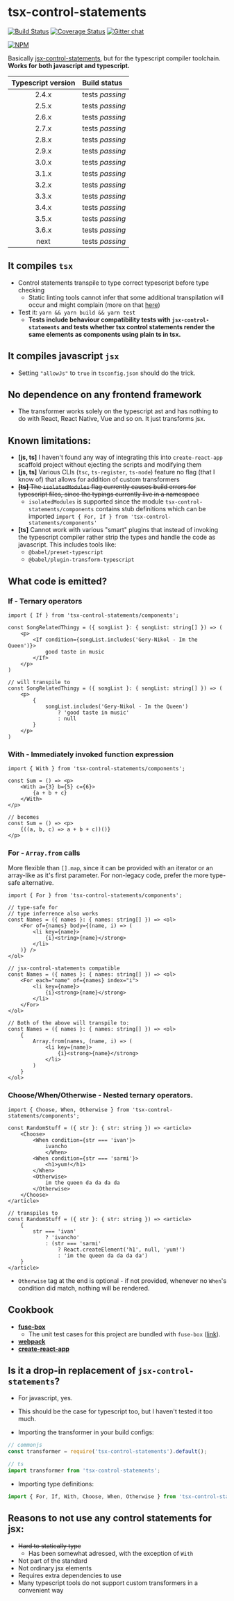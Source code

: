 # tsx-control-statements

[![Build Status](https://travis-ci.org/KonstantinSimeonov/tsx-control-statements.svg?branch=master)](https://travis-ci.org/KonstantinSimeonov/tsx-control-statements) [![Coverage Status](https://coveralls.io/repos/github/KonstantinSimeonov/tsx-control-statements/badge.svg?branch=master)](https://coveralls.io/github/KonstantinSimeonov/tsx-control-statements?branch=master) [![Gitter chat](https://badges.gitter.im/Join%20Chat.svg)](https://gitter.im/tsx-control-statements/Lobby?utm_source=badge&utm_medium=badge&utm_campaign=pr-badge&utm_content=badge)

[![NPM](https://nodei.co/npm/tsx-control-statements.png)](https://npmjs.org/package/tsx-control-statements)

Basically [jsx-control-statements](https://www.npmjs.com/package/babel-plugin-jsx-control-statements), but for the typescript compiler toolchain. **Works for both javascript and typescript.**

| Typescript version | Build status           |
|:------------------:|:-----------------------|
| 2.4.x              | tests _passing_        |
| 2.5.x              | tests _passing_        |
| 2.6.x              | tests _passing_        |
| 2.7.x              | tests _passing_        |
| 2.8.x              | tests _passing_        |
| 2.9.x              | tests _passing_        |
| 3.0.x              | tests _passing_        |
| 3.1.x              | tests _passing_        |
| 3.2.x              | tests _passing_        |
| 3.3.x              | tests _passing_        |
| 3.4.x              | tests _passing_        |
| 3.5.x              | tests _passing_        |
| 3.6.x              | tests _passing_        |
| next               | tests _passing_        |

## It compiles `tsx`
- Control statements transpile to type correct typescript before type checking
  - Static linting tools cannot infer that some additional transpilation will occur and might complain (more on that [here](./test/tsx-cases/for.tsx))
- Test it: `yarn && yarn build && yarn test`
  - **Tests include behaviour compatibility tests with `jsx-control-statements` and tests whether tsx control statements render the same elements as components using plain ts in tsx.**

## It compiles javascript `jsx`
- Setting `"allowJs"` to `true` in `tsconfig.json` should do the trick.

## No dependence on any frontend framework
- The transformer works solely on the typescript ast and has nothing to do with React, React Native, Vue and so on. It just transforms jsx.

## Known limitations:
- **[js, ts]** I haven't found any way of integrating this into `create-react-app` scaffold project without ejecting the scripts and modifying them
- **[js, ts]** Various CLIs (`tsc`, `ts-register`, `ts-node`) feature no flag (that I know of) that allows for addition of custom transformers
- ~~**[ts]** The `isolatedModules` flag currently causes build errors for typescript files, since the typings currently live in a namespace~~
  - `isolatedModules` is supported since the module `tsx-control-statements/components` contains stub definitions which can be imported `import { For, If } from 'tsx-control-statements/components'`
- **[ts]** Cannot work with various "smart" plugins that instead of invoking the typescript compiler rather strip the types and handle the code as javascript. This includes tools like:
  - `@babel/preset-typescript`
  - `@babel/plugin-transform-typescript`

## What code is emitted?

### If - Ternary operators

```tsx
import { If } from 'tsx-control-statements/components';

const SongRelatedThingy = ({ songList }: { songList: string[] }) => (
    <p>
        <If condition={songList.includes('Gery-Nikol - Im the Queen')}>
            good taste in music
        </If>
    </p>
)

// will transpile to
const SongRelatedThingy = ({ songList }: { songList: string[] }) => (
    <p>
        {
            songList.includes('Gery-Nikol - Im the Queen')
                ? 'good taste in music'
                : null
        }
    </p>
)
```

### With - Immediately invoked function expression

```tsx
import { With } from 'tsx-control-statements/components';

const Sum = () => <p>
    <With a={3} b={5} c={6}>
        {a + b + c}
    </With>
</p>

// becomes
const Sum = () => <p>
    {((a, b, c) => a + b + c))()}
</p>
```

### For - `Array.from` calls
More flexible than `[].map`, since it can be provided with an iterator or an array-like as it's first parameter. For non-legacy code, prefer the more type-safe alternative.
```tsx
import { For } from 'tsx-control-statements/components';

// type-safe for
// type inferrence also works
const Names = ({ names }: { names: string[] }) => <ol>
    <For of={names} body={(name, i) => (
        <li key={name}>
            {i}<string>{name}</strong>
        </li>
    )} />
</ol>

// jsx-control-statements compatible
const Names = ({ names }: { names: string[] }) => <ol>
    <For each="name" of={names} index="i">
        <li key={name}>
            {i}<strong>{name}</strong>
        </li>
    </For>
</ol>

// Both of the above will transpile to:
const Names = ({ names }: { names: string[] }) => <ol>
    {
        Array.from(names, (name, i) => (
            <li key={name}>
                {i}<strong>{name}</strong>
            </li>
        )
    }
</ol>
```

### Choose/When/Otherwise - Nested ternary operators.

```tsx
import { Choose, When, Otherwise } from 'tsx-control-statements/components';

const RandomStuff = ({ str }: { str: string }) => <article>
    <Choose>
        <When condition={str === 'ivan'}>
            ivancho
            </When>
        <When condition={str === 'sarmi'}>
            <h1>yum!</h1>
        </When>
        <Otherwise>
            im the queen da da da da
        </Otherwise>
    </Choose>
</article>

// transpiles to
const RandomStuff = ({ str }: { str: string }) => <article>
    {
        str === 'ivan'
            ? 'ivancho'
            : (str === 'sarmi'
                ? React.createElement('h1', null, 'yum!')
                : 'im the queen da da da da')
    }
</article>
```

- `Otherwise` tag at the end is optional - if not provided, whenever no `When`'s condition did match, nothing will be rendered.

## Cookbook

- **[fuse-box](./examples/fuse-box)**
  - The unit test cases for this project are bundled with `fuse-box` ([link](./test/fuse.js)).
- **[webpack](./examples/webpack)**
- **[create-react-app](./examples/my-app)**

## Is it a drop-in replacement of `jsx-control-statements`?
- For javascript, yes.
- This should be the case for typescript too, but I haven't tested it too much.

- Importing the transformer in your build configs:
```ts
// commonjs
const transformer = require('tsx-control-statements').default();

// ts
import transformer from 'tsx-control-statements';
```

- Importing type definitions:

```ts
import { For, If, With, Choose, When, Otherwise } from 'tsx-control-statements/components';
```

## Reasons to not use any control statements for jsx:
- ~~Hard to statically type~~
  - Has been somewhat adressed, with the exception of `With`
- Not part of the standard
- Not ordinary jsx elements
- Requires extra dependencies to use
- Many typescript tools do not support custom transformers in a convenient way
